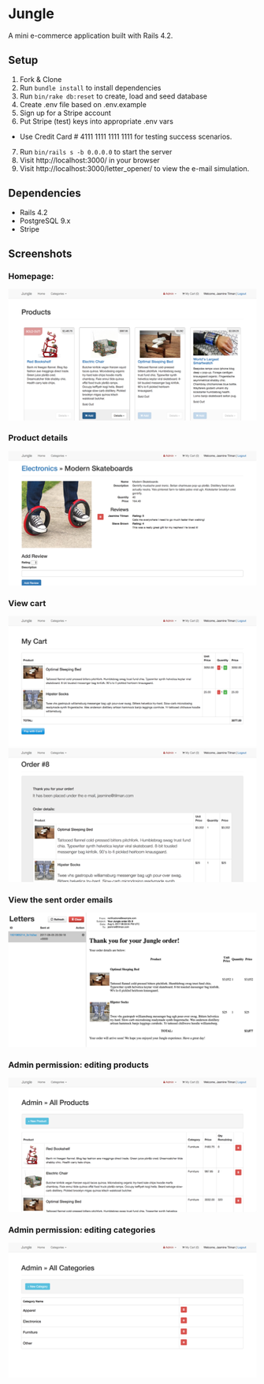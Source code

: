 # Jungle

A mini e-commerce application built with Rails 4.2.

## Setup

1. Fork & Clone
2. Run `bundle install` to install dependencies
3. Run `bin/rake db:reset` to create, load and seed database
4. Create .env file based on .env.example
5. Sign up for a Stripe account
6. Put Stripe (test) keys into appropriate .env vars
  - Use Credit Card # 4111 1111 1111 1111 for testing success scenarios.
7. Run `bin/rails s -b 0.0.0.0` to start the server
8. Visit http://localhost:3000/ in your browser
9. Visit http://localhost:3000/letter_opener/ to view the e-mail simulation.

## Dependencies

* Rails 4.2
* PostgreSQL 9.x
* Stripe

## Screenshots
### Homepage:
!["Homepage"](https://github.com/lpenstone/jungle-rails/blob/master/screenshots/jungle-homepage.png?raw=true)
### Product details
!["Product details"](https://github.com/lpenstone/jungle-rails/blob/master/screenshots/jungle-product-details.png?raw=true)
### View cart
!["View cart"](https://github.com/lpenstone/jungle-rails/blob/master/screenshots/jungle-cart.png?raw=true)
!["Review orders after payment"](https://github.com/lpenstone/jungle-rails/blob/master/screenshots/jungle-order-review.png?raw=true)
### View the sent order emails
!["View the sent order emails"](https://github.com/lpenstone/jungle-rails/blob/master/screenshots/jungle-email.png?raw=true)
### Admin permission: editing products
!["Admin permission: editing products"](https://github.com/lpenstone/jungle-rails/blob/master/screenshots/jungle-products.png?raw=true)
### Admin permission: editing categories
!["Admin permission: editing categories"](https://github.com/lpenstone/jungle-rails/blob/master/screenshots/jungle-categories.png?raw=true)








